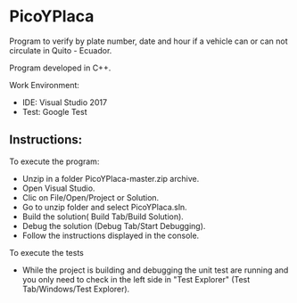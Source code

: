 # PicoYPlaca

Program to verify by plate number, date and hour if a vehicle can or can not circulate in Quito - Ecuador.

Program developed in C++.

Work Environment:

-   IDE: Visual Studio 2017
-   Test: Google Test


## Instructions:

To execute the program:

- Unzip in a folder PicoYPlaca-master.zip archive.
- Open Visual Studio.
- Clic on File/Open/Project or Solution.
- Go to unzip folder and select PicoYPlaca.sln.
- Build the solution( Build Tab/Build Solution).
- Debug the solution (Debug Tab/Start Debugging).
- Follow the instructions displayed in the console.

To execute the tests

-  While the project is building and debugging the unit test are running and you only need to check in the left side in "Test Explorer" (Test Tab/Windows/Test Explorer).  
